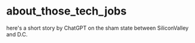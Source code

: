 # about_those_tech_jobs
here's a short story by ChatGPT on the sham state between SiliconValley and D.C. 
